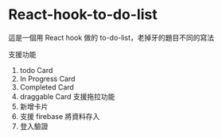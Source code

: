 # React-hook-to-do-list
這是一個用 React hook 做的 to-do-list，老掉牙的題目不同的寫法

支援功能
1. todo Card
2. In Progress Card
3. Completed Card
4. draggable Card 支援拖拉功能
5. 新增卡片
6. 支援 firebase 將資料存入
7. 登入驗證